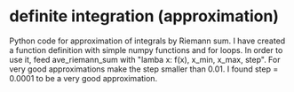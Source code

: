 # definite integration (approximation)
Python code for approximation of integrals by Riemann sum.
I have created a function definition with simple numpy functions and for loops. 
In order to use it, feed ave_riemann_sum with "lamba x: f(x), x_min, x_max, step".
For very good approximations make the step smaller than 0.01. I found step = 0.0001 to be a very good approximation. 
